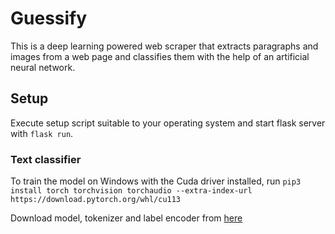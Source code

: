 # Guessify

This is a deep learning powered web scraper that extracts paragraphs and images from a web page and classifies them with the help of an artificial neural network.

## Setup
Execute setup script suitable to your operating system and start flask server with `flask run`.

### Text classifier
To train the model on Windows with the Cuda driver installed, run `pip3 install torch torchvision torchaudio --extra-index-url https://download.pytorch.org/whl/cu113`

Download model, tokenizer and label encoder from [here](https://drive.google.com/drive/folders/1vbcoxmtzY6V-2lVl2PeSswlha44xKCO5?usp=sharing)
